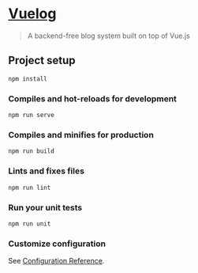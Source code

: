 # [Vuelog](https://vuelog.js.org/)
> A backend-free blog system built on top of Vue.js

## Project setup
```
npm install
```

### Compiles and hot-reloads for development
```
npm run serve
```

### Compiles and minifies for production
```
npm run build
```

### Lints and fixes files
```
npm run lint
```

### Run your unit tests
```
npm run unit
```

### Customize configuration
See [Configuration Reference](https://cli.vuejs.org/config/).
